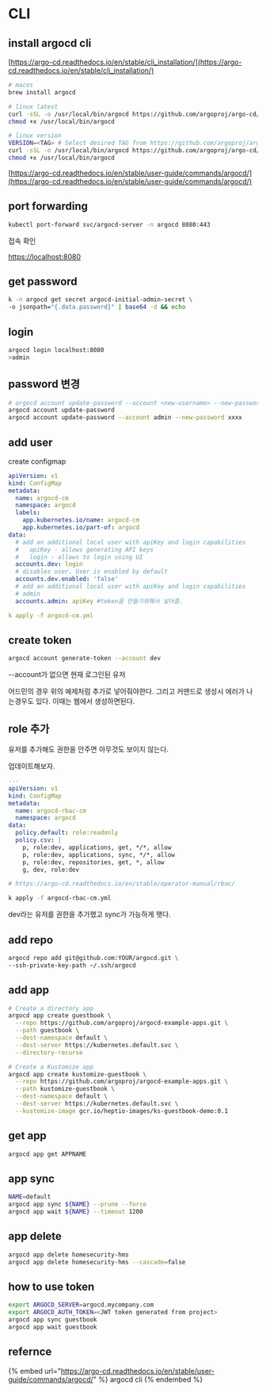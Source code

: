 # CLI

## install argocd cli

[https://argo-cd.readthedocs.io/en/stable/cli_installation/](https://argo-cd.readthedocs.io/en/stable/cli_installation/)

```bash
# macos
brew install argocd

# linux latest
curl -sSL -o /usr/local/bin/argocd https://github.com/argoproj/argo-cd/releases/latest/download/argocd-linux-amd64
chmod +x /usr/local/bin/argocd

# linux version
VERSION=<TAG> # Select desired TAG from https://github.com/argoproj/argo-cd/releases
curl -sSL -o /usr/local/bin/argocd https://github.com/argoproj/argo-cd/releases/download/$VERSION/argocd-linux-amd64
chmod +x /usr/local/bin/argocd
```

[https://argo-cd.readthedocs.io/en/stable/user-guide/commands/argocd/](https://argo-cd.readthedocs.io/en/stable/user-guide/commands/argocd/)

## port forwarding

```bash
kubectl port-forward svc/argocd-server -n argocd 8080:443
```

접속 확인

[https://localhost:8080](https://localhost:8080)

## get password

```sh
k -n argocd get secret argocd-initial-admin-secret \
-o jsonpath="{.data.password}" | base64 -d && echo
```

## login

```bash
argocd login localhost:8080
>admin
```

## password 변경

```bash
# argocd account update-password --account <new-username> --new-password <new-password>
argocd account update-password
argocd account update-password --account admin --new-password xxxx
```

## add user

create configmap

```yml
apiVersion: v1
kind: ConfigMap
metadata:
  name: argocd-cm
  namespace: argocd
  labels:
    app.kubernetes.io/name: argocd-cm
    app.kubernetes.io/part-of: argocd
data:
  # add an additional local user with apiKey and login capabilities
  #   apiKey - allows generating API keys
  #   login - allows to login using UI
  accounts.dev: login
  # disables user. User is enabled by default
  accounts.dev.enabled: 'false'
  # add an additional local user with apiKey and login capabilities
  # admin
  accounts.admin: apiKey #token을 만들기위해서 넣어줌.
```

```yml
k apply -f argocd-cm.yml
```

## create token

```sh
argocd account generate-token --account dev
```

--account가 없으면 현재 로그인된 유저

어드민의 경우 위의 예제처럼 추가로 넣어줘야한다. 그리고 커맨드로 생성시 에러가 나는경우도 있다. 이때는 웹에서 생성하면된다.

## role 추가

유저를 추가해도 권한을 안주면 아무것도 보이지 않는다.

업데이트해보자.

```yml
---
apiVersion: v1
kind: ConfigMap
metadata:
  name: argocd-rbac-cm
  namespace: argocd
data:
  policy.default: role:readonly
  policy.csv: |
    p, role:dev, applications, get, */*, allow
    p, role:dev, applications, sync, */*, allow
    p, role:dev, repositories, get, *, allow
    g, dev, role:dev

# https://argo-cd.readthedocs.io/en/stable/operator-manual/rbac/
```

```sh
k apply -f argocd-rbac-cm.yml
```

dev라는 유저를 권한을 추가했고 sync가 가능하게 햇다.

## add repo

```bash
argocd repo add git@github.com:YOUR/argocd.git \
--ssh-private-key-path ~/.ssh/argocd
```

## add app

```bash
# Create a directory app
argocd app create guestbook \
  --repo https://github.com/argoproj/argocd-example-apps.git \
  --path guestbook \
  --dest-namespace default \
  --dest-server https://kubernetes.default.svc \
  --directory-recurse

# Create a Kustomize app
argocd app create kustomize-guestbook \
  --repo https://github.com/argoproj/argocd-example-apps.git \
  --path kustomize-guestbook \
  --dest-namespace default \
  --dest-server https://kubernetes.default.svc \
  --kustomize-image gcr.io/heptio-images/ks-guestbook-demo:0.1
```

## get app

```bash
argocd app get APPNAME
```

## app sync

```bash
NAME=default
argocd app sync ${NAME} --prune --force
argocd app wait ${NAME} --timeout 1200
```

## app delete

```sh
argocd app delete homesecurity-hms
argocd app delete homesecurity-hms --cascade=false
```

## how to use token

```bash
export ARGOCD_SERVER=argocd.mycompany.com
export ARGOCD_AUTH_TOKEN=<JWT token generated from project>
argocd app sync guestbook
argocd app wait guestbook
```

## refernce

{% embed url="https://argo-cd.readthedocs.io/en/stable/user-guide/commands/argocd/" %}
argocd cli
{% endembed %}
